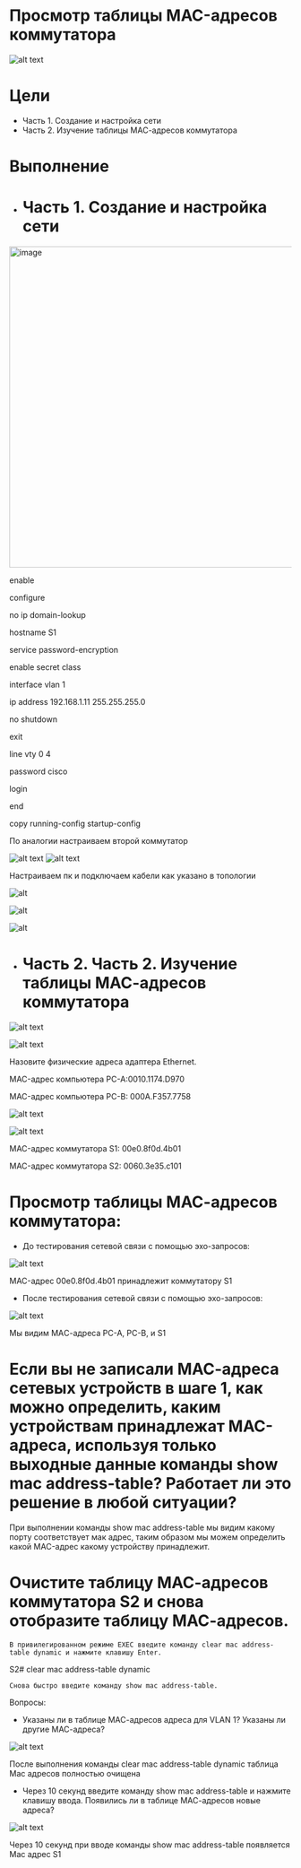 # Просмотр таблицы MAC-адресов коммутатора

![alt text](https://github.com/ALEKSANDR-D19/OtusBasic/blob/main/Jpeg/lab2-1.PNG)

# Цели
   * Часть 1. Создание и настройка сети
   * Часть 2. Изучение таблицы МАС-адресов коммутатора

# Выполнение
   * # Часть 1. Создание и настройка сети

<img width="1357" height="573" alt="image" src="https://github.com/user-attachments/assets/5ed74e0c-0f20-4a8a-b70b-80c569e96756" />

enable

configure

no ip domain-lookup

hostname S1

service password-encryption

enable secret class


interface vlan 1

ip address 192.168.1.11 255.255.255.0

no shutdown

exit

line vty 0 4

password cisco

login

end

copy running-config startup-config 

По аналогии настраиваем второй коммутатор

![alt text](https://github.com/ALEKSANDR-D19/OtusBasic/blob/main/Jpeg/Lab2S1.PNG) ![alt text](https://github.com/ALEKSANDR-D19/OtusBasic/blob/main/Jpeg/Lab2S2.PNG)

Настраиваем пк и подключаем кабели как указано в топологии

![alt](https://github.com/ALEKSANDR-D19/OtusBasic/blob/main/Jpeg/Lab2PC-A.PNG)

![alt](https://github.com/ALEKSANDR-D19/OtusBasic/blob/main/Jpeg/Lb2PC-B.PNG)

![alt](https://github.com/ALEKSANDR-D19/OtusBasic/blob/main/Jpeg/Lab2-3.PNG)


   * # Часть 2. Часть 2. Изучение таблицы МАС-адресов коммутатора
   

![alt text](https://github.com/ALEKSANDR-D19/OtusBasic/blob/main/Jpeg/Lab2-4.PNG)

![alt text](https://github.com/ALEKSANDR-D19/OtusBasic/blob/main/Jpeg/Lab2-5.PNG)

Назовите физические адреса адаптера Ethernet.

MAC-адрес компьютера PC-A:0010.1174.D970

MAC-адрес компьютера PC-B: 000A.F357.7758

![alt text](https://github.com/ALEKSANDR-D19/OtusBasic/blob/main/Jpeg/Lab2-8.PNG)

![alt text](https://github.com/ALEKSANDR-D19/OtusBasic/blob/main/Jpeg/Lab2-9.PNG)

MAC-адрес коммутатора S1: 00e0.8f0d.4b01

MAC-адрес коммутатора S2: 0060.3e35.c101




# Просмотр таблицы MАС-адресов коммутатора:
   * До тестирования сетевой связи с помощью эхо-запросов:    


![alt text](https://github.com/ALEKSANDR-D19/OtusBasic/blob/main/Jpeg/Lab2-6.PNG)


MAC-адрес 00e0.8f0d.4b01 принадлежит коммутатору S1

   * После тестирования сетевой связи с помощью эхо-запросов:

![alt text](https://github.com/ALEKSANDR-D19/OtusBasic/blob/main/Jpeg/Lab2-7.PNG)

Мы видим MAС-адреса PC-A, PC-B, и S1

# Если вы не записали МАС-адреса сетевых устройств в шаге 1, как можно определить, каким устройствам принадлежат МАС-адреса, используя только выходные данные команды show mac address-table? Работает ли это решение в любой ситуации?

При выполнении команды show mac address-table мы видим какому порту соответствует мак адрес, таким образом мы можем определить какой MAC-адрес какому устройству принадлежит.

# Очистите таблицу МАС-адресов коммутатора S2 и снова отобразите таблицу МАС-адресов.

	В привилегированном режиме EXEC введите команду clear mac address-table dynamic и нажмите клавишу Enter.
S2# clear mac address-table dynamic

	Снова быстро введите команду show mac address-table.
 
Вопросы:
   * Указаны ли в таблице МАС-адресов адреса для VLAN 1? Указаны ли другие МАС-адреса?

![alt text](https://github.com/ALEKSANDR-D19/OtusBasic/blob/main/Jpeg/Lab2-10.PNG)

После выполнения команды clear mac address-table dynamic таблица Mac адресов полностью очищена

  * Через 10 секунд введите команду show mac address-table и нажмите клавишу ввода. Появились ли в таблице МАС-адресов новые адреса?



![alt text](https://github.com/ALEKSANDR-D19/OtusBasic/blob/main/Jpeg/Lab2-11.PNG)

Через 10 секунд при вводе команды show mac address-table появляется Mac адрес S1






















